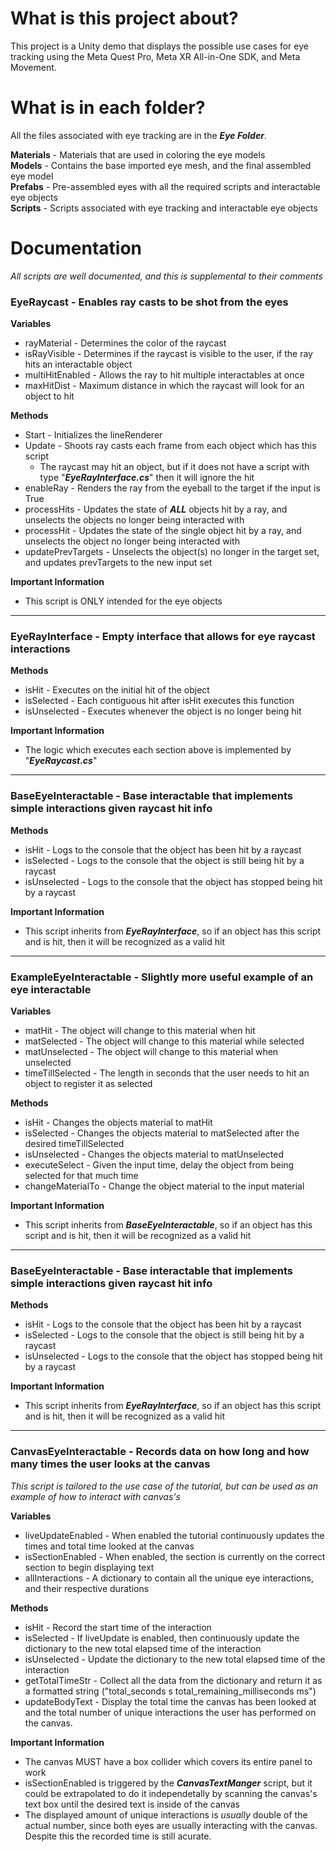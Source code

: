 # What is this project about?

This project is a Unity demo that displays the possible use cases for eye tracking using the Meta Quest Pro, Meta XR All-in-One SDK, and Meta Movement.

# What is in each folder?

All the files associated with eye tracking are in the **_Eye Folder_**.

**Materials** - Materials that are used in coloring the eye models  
**Models** - Contains the base imported eye mesh, and the final assembled eye model  
**Prefabs** - Pre-assembled eyes with all the required scripts and interactable eye objects  
**Scripts** - Scripts associated with eye tracking and interactable eye objects

# Documentation

_All scripts are well documented, and this is supplemental to their comments_

### EyeRaycast - Enables ray casts to be shot from the eyes

**Variables**

- rayMaterial - Determines the color of the raycast
- isRayVisible - Determines if the raycast is visible to the user, if the ray hits an interactable object
- multiHitEnabled - Allows the ray to hit multiple interactables at once
- maxHitDist - Maximum distance in which the raycast will look for an object to hit

**Methods**

- Start - Initializes the lineRenderer
- Update - Shoots ray casts each frame from each object which has this script
  - The raycast may hit an object, but if it does not have a script with type "**_EyeRayInterface.cs_**" then it will ignore the hit
- enableRay - Renders the ray from the eyeball to the target if the input is True
- processHits - Updates the state of **_ALL_** objects hit by a ray, and unselects the objects no longer being interacted with
- processHit - Updates the state of the single object hit by a ray, and unselects the object no longer being interacted with
- updatePrevTargets - Unselects the object(s) no longer in the target set, and updates prevTargets to the new input set

**Important Information**

- This script is ONLY intended for the eye objects

---

### EyeRayInterface - Empty interface that allows for eye raycast interactions

**Methods**

- isHit - Executes on the initial hit of the object
- isSelected - Each contiguous hit after isHit executes this function
- isUnselected - Executes whenever the object is no longer being hit

**Important Information**

- The logic which executes each section above is implemented by "**_EyeRaycast.cs_**"

---

### BaseEyeInteractable - Base interactable that implements simple interactions given raycast hit info

**Methods**

- isHit - Logs to the console that the object has been hit by a raycast
- isSelected - Logs to the console that the object is still being hit by a raycast
- isUnselected - Logs to the console that the object has stopped being hit by a raycast

**Important Information**

- This script inherits from **_EyeRayInterface_**, so if an object has this script and is hit, then it will be recognized as a valid hit

---

### ExampleEyeInteractable - Slightly more useful example of an eye interactable

**Variables**

- matHit - The object will change to this material when hit
- matSelected - The object will change to this material while selected
- matUnselected - The object will change to this material when unselected
- timeTillSelected - The length in seconds that the user needs to hit an object to register it as selected

**Methods**

- isHit - Changes the objects material to matHit
- isSelected - Changes the objects material to matSelected after the desired timeTillSelected
- isUnselected - Changes the objects material to matUnselected
- executeSelect - Given the input time, delay the object from being selected for that much time
- changeMaterialTo - Change the object material to the input material

**Important Information**

- This script inherits from **_BaseEyeInteractable_**, so if an object has this script and is hit, then it will be recognized as a valid hit

---

### BaseEyeInteractable - Base interactable that implements simple interactions given raycast hit info

**Methods**

- isHit - Logs to the console that the object has been hit by a raycast
- isSelected - Logs to the console that the object is still being hit by a raycast
- isUnselected - Logs to the console that the object has stopped being hit by a raycast

**Important Information**

- This script inherits from **_EyeRayInterface_**, so if an object has this script and is hit, then it will be recognized as a valid hit

---

### CanvasEyeInteractable - Records data on how long and how many times the user looks at the canvas

_This script is tailored to the use case of the tutorial, but can be used as an example of how to interact with canvas's_

**Variables**

- liveUpdateEnabled - When enabled the tutorial continuously updates the times and total time looked at the canvas
- isSectionEnabled - When enabled, the section is currently on the correct section to begin displaying text
- allInteractions - A dictionary to contain all the unique eye interactions, and their respective durations

**Methods**

- isHit - Record the start time of the interaction
- isSelected - If liveUpdate is enabled, then continuously update the dictionary to the new total elapsed time of the interaction
- isUnselected - Update the dictionary to the new total elapsed time of the interaction
- getTotalTimeStr - Collect all the data from the dictionary and return it as a formatted string ("total_seconds s total_remaining_milliseconds ms")
- updateBodyText - Display the total time the canvas has been looked at and the total number of unique interactions the user has performed on the canvas.

**Important Information**

- The canvas MUST have a box collider which covers its entire panel to work
- isSectionEnabled is triggered by the **_CanvasTextManger_** script, but it could be extrapolated to do it independetally by scanning the canvas's text box until the desired text is inside of the canvas
- The displayed amount of unique interactions is _usually_ double of the actual number, since both eyes are usually interacting with the canvas. Despite this the recorded time is still acurate.
